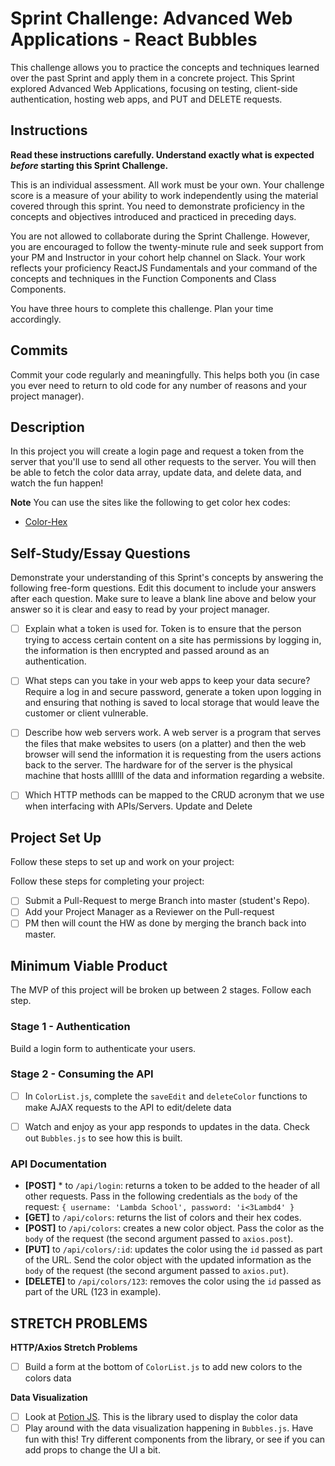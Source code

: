 # Sprint Challenge: Advanced Web Applications - React Bubbles

This challenge allows you to practice the concepts and techniques learned over the past Sprint and apply them in a concrete project. This Sprint explored Advanced Web Applications, focusing on testing, client-side authentication, hosting web apps, and PUT and DELETE requests.

## Instructions

**Read these instructions carefully. Understand exactly what is expected _before_ starting this Sprint Challenge.**

This is an individual assessment. All work must be your own. Your challenge score is a measure of your ability to work independently using the material covered through this sprint. You need to demonstrate proficiency in the concepts and objectives introduced and practiced in preceding days.

You are not allowed to collaborate during the Sprint Challenge. However, you are encouraged to follow the twenty-minute rule and seek support from your PM and Instructor in your cohort help channel on Slack. Your work reflects your proficiency ReactJS Fundamentals and your command of the concepts and techniques in the Function Components and Class Components.

You have three hours to complete this challenge. Plan your time accordingly.

## Commits

Commit your code regularly and meaningfully. This helps both you (in case you ever need to return to old code for any number of reasons and your project manager).

## Description

In this project you will create a login page and request a token from the server that you'll use to send all other requests to the server. You will then be able to fetch the color data array, update data, and delete data, and watch the fun happen!

**Note** You can use the sites like the following to get color hex codes:

- [Color-Hex](https://www.color-hex.com/)

## Self-Study/Essay Questions

Demonstrate your understanding of this Sprint's concepts by answering the following free-form questions. Edit this document to include your answers after each question. Make sure to leave a blank line above and below your answer so it is clear and easy to read by your project manager.

- [ ] Explain what a token is used for.
Token is to ensure that the person trying to access certain content on a site has permissions by logging in, the information is then encrypted and passed around as an authentication.
- [ ] What steps can you take in your web apps to keep your data secure?
Require a log in and secure password, generate a token upon logging in and ensuring that nothing is saved to local storage that would leave the customer or client vulnerable.
- [ ] Describe how web servers work.
A web server is a program that serves the files that make websites to users (on a platter) and then the web browser will send the information it is requesting from the users actions back to the server.
The hardware for of the server is the physical machine that hosts allllll of the data and information regarding a website.
- [ ] Which HTTP methods can be mapped to the CRUD acronym that we use when interfacing with APIs/Servers.
Update and Delete


## Project Set Up

Follow these steps to set up and work on your project:

<!-- - [ ] Create a forked copy of this project. -->
<!-- - [ ] Add PM as collaborator on Github. -->
<!-- - [ ] Clone your OWN version of Repo (Not Lambda's by mistake!). -->
<!-- - [ ] Create a new Branch on the clone: git checkout -b `<firstName-lastName>`. -->
<!-- - [ ] Implement the project on this Branch, committing changes regularly. -->
<!-- - [ ] Push commits: git push origin `<firstName-lastName>`. -->
<!-- - [ ] **RUN** `yarn install or npm install` at the root to retrieve all the dependencies for the node server. You will not need to create any react apps here nor will you need to install any other dependencies. You should have all you need in this repo. -->
<!-- - [ ] **LOOK** at all the files you've been given for this project. One important file to note is `server.js`. This file contains an **API** that you are going to be interfacing with. Below is documentation on how to interact with the **API**. -->
<!-- - [ ] **RUN** `yarn start or npm start` to get your API up and running on `http://localhost:5000`. This is the **URL** you're going to need to use within your React app in order to make AJAX requests for data. -->
<!-- - [ ] **LOOK** at your `client` directory and notice it's just a plain ol' React App that we've built using `create-react-app`. -->
<!-- - [ ] **cd** into `client` and run `yarn install or npm install` to retrieve the client side dependencies. -->
<!-- - [ ] **RUN** `yarn start or npm start` to fire up your React application. -->

Follow these steps for completing your project:

- [ ] Submit a Pull-Request to merge <firstName-lastName> Branch into master (student's  Repo).
- [ ] Add your Project Manager as a Reviewer on the Pull-request
- [ ] PM then will count the HW as done by  merging the branch back into master.

## Minimum Viable Product

The MVP of this project will be broken up between 2 stages. Follow each step.

### Stage 1 - Authentication

Build a login form to authenticate your users.

<!-- - [ ] Construct an AXIOS request to retrieve a token from the server. You'll use this token to interact with the API -->
<!-- - [ ] Save the token to localStorage -->
<!-- - [ ] Build a `axiosWithAuth` module to create an instance of axios with the authentication header -->
<!-- - [ ] Build a `PrivateRoute` component and use it to protect a route that renders the `BubblesPage` component -->

### Stage 2 - Consuming the API

<!-- - [ ] When `BubblePages` renders, make a GET request to fetch the color data for your bubbles. -->
- [ ] In `ColorList.js`, complete the `saveEdit` and `deleteColor` functions to make AJAX requests to the API to edit/delete data
<!-- //this is the same as update -->
- [ ] Watch and enjoy as your app responds to updates in the data. Check out `Bubbles.js` to see how this is built.

### API Documentation

  * **[POST]** * to `/api/login`: returns a token to be added to the header of all other requests. Pass in the following credentials as the `body` of the request: `{ username: 'Lambda School', password: 'i<3Lambd4' }`
  * **[GET]** to `/api/colors`: returns the list of colors and their hex codes.
  * **[POST]** to `/api/colors`: creates a new color object. Pass the color as the `body` of the request (the second argument passed to `axios.post`).
  * **[PUT]** to `/api/colors/:id`: updates the color using the `id` passed as part of the URL. Send the color object with the updated information as the `body` of the request (the second argument passed to `axios.put`).
  * **[DELETE]** to `/api/colors/123`: removes the color using the `id` passed as part of the URL (123 in example).

## STRETCH PROBLEMS

**HTTP/Axios Stretch Problems**

- [ ] Build a form at the bottom of `ColorList.js` to add new colors to the colors data

**Data Visualization**

- [ ] Look at [Potion JS](https://potion.js.org/). This is the library used to display the color data
- [ ] Play around with the data visualization happening in `Bubbles.js`. Have fun with this! Try different components from the library, or see if you can add props to change the UI a bit.
